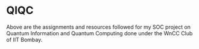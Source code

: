 # QIQC
Above are the assignments and resources followed for my SOC project on Quantum Information and Quantum Computing done under the WnCC Club of IIT Bombay.
